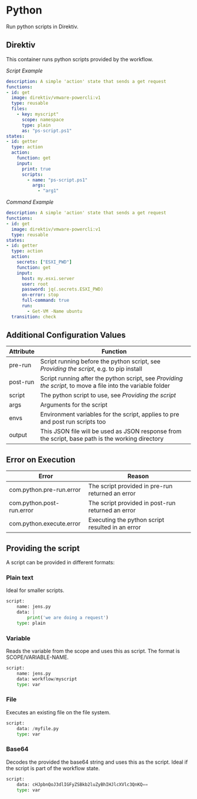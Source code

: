 # Python

Run python scripts in Direktiv.

## Direktiv

This container runs python scripts provided by the workflow.


*Script Example*
```yaml
description: A simple 'action' state that sends a get request
functions:
- id: get
  image: direktiv/vmware-powercli:v1
  type: reusable
  files:
    - key: myscript"
      scope: namespace
      type: plain
      as: "ps-script.ps1"
states:
- id: getter
  type: action
  action:
    function: get
    input:
      print: true
      scripts:
        - name: "ps-script.ps1"
          args:
            - "arg1"
```

<!-- Script results will be converted to JSON as well if the result is JSON. If the result is text it will look like the following snippet:

```json
"return": {

}
```

The command alternative runs commands in order they are listed. If they return JSON the response will be added as an addressable JSON object in the response to Direktiv. The command `Get-VM -Name ubuntu | ConvertTo-Json  -Depth 1 -AsArray` will yield the following output:

```json
{
	"return": {
		"0": {
			"output": [
				{
					"BootDelayMillisecond": 0,
					"CoresPerSocket": 1,
					"CreateDate": "2021-11-02T21:58:09.800272Z",
					"CustomFields": "",
					"DatastoreIdList": "Datastore-6181b457-fb4061f6-f9b8-000c291013a9",
					"DrsAutomationLevel": null,
				}
			],
			"result": "success"
		}
	}
}
```
It is important to add *-Confirm:$false* if the commands being called needs confirmation. -->

*Command Example*
```yaml
description: A simple 'action' state that sends a get request
functions:
- id: get
  image: direktiv/vmware-powercli:v1
  type: reusable
states:
- id: getter
  type: action
  action:
    secrets: ["ESXI_PWD"]
    function: get
    input:
      host: my.esxi.server
      user: root
      password: jq(.secrets.ESXI_PWD)
      on-error: stop
      full-command: true
      run:
        - Get-VM -Name ubuntu
  transition: check
```


## Additional Configuration Values

| Attribute | Function |
| -- | -- |
|pre-run|Script running before the python script, see *Providing the script*, e.g. to pip install|
|post-run|Script running after the python script, see *Providing the script*, to move a file into the  variable folder|
|script| The python script to use, see *Providing the script* |
|args| Arguments for the script|
|envs| Environment variables for the script, applies to pre and post run scripts too|
|output| This JSON file will be used as JSON response from the script, base path is the working directory|

## Error on Execution

| Error | Reason |
| -- | -- |
|com.python.pre-run.error| The script provided in pre-run returned an error |
|com.python.post-run.error| The script provided in post-run returned an error |
|com.python.execute.error| Executing the python script resulted in an error |

## Providing the script

A script can be provided in different formats:

### Plain text

Ideal for smaller scripts.

```python
script: 
    name: jens.py
    data: |
        print('we are doing a request')
    type: plain
```

### Variable

Reads the variable from the scope and uses this as script. The format is SCOPE/VARIABLE-NAME.

```python
script: 
    name: jens.py
    data: workflow/myscript
    type: var
```

### File

Executes an existing file on the file system.

```python
script: 
    data: /myfile.py
    type: var
```

### Base64

Decodes the provided the base64 string and uses this as the script. Ideal if the script is part of the workflow state. 

```python
script: 
    data: cHJpbnQoJ3dlIGFyZSBkb2luZyBhIHJlcXVlc3QnKQ==
    type: var
```